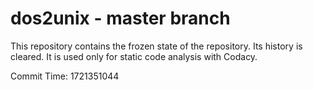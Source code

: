 # dos2unix - master branch

This repository contains the frozen state of the repository.
Its history is cleared. It is used only for static code
analysis with Codacy.

Commit Time: 1721351044